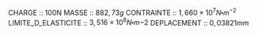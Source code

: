 CHARGE :: 100N
MASSE :: $882,73g$
CONTRAINTE :: $1,660\times 10^{7}N\centerdot m^{-2}$
LIMITE_D_ELASTICITE :: $3,516 \times 10^{8} N\centerdot m{-2}$
DEPLACEMENT :: $0,03821mm$ 